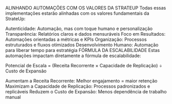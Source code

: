 ALINHANDO AUTOMAÇÕES COM OS VALORES DA STRATEUP
Todas essas implementações estarão alinhadas com os valores fundamentais da StrateUp:

Autenticidade: Automação, mas com toque humano e personalização
Transparência: Relatórios claros e dados mensuráveis
Foco em Resultados: Automações orientadas a métricas e KPIs
Organização: Processos estruturados e fluxos otimizados
Desenvolvimento Humano: Automação para liberar tempo para estratégia
FÓRMULA DA ESCALABILIDADE
Estas automações impactam diretamente a fórmula de escalabilidade:

Potencial de Escala = (Receita Recorrente × Capacidade de Replicação) ÷ Custo de Expansão

Aumentam a Receita Recorrente: Melhor engajamento = maior retenção
Maximizam a Capacidade de Replicação: Processos padronizados e replicáveis
Reduzem o Custo de Expansão: Menos dependência de trabalho manual